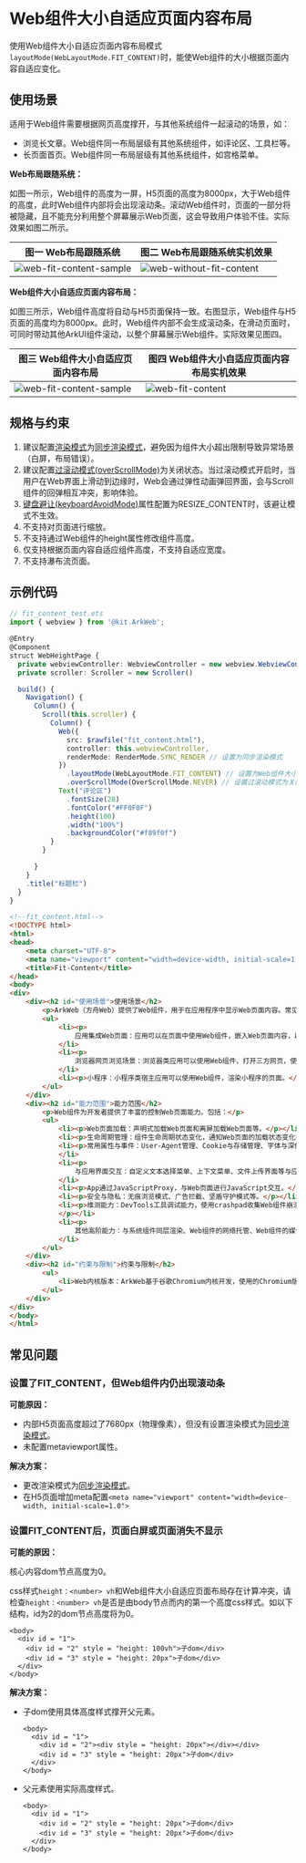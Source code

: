 # Web组件大小自适应页面内容布局
<!--Kit: ArkWeb-->
<!--Subsystem: Web-->
<!--Owner: @yp99ustc-->
<!--SE: @LongLie-->
<!--TSE: @ghiker-->

使用Web组件大小自适应页面内容布局模式`layoutMode(WebLayoutMode.FIT_CONTENT)`时，能使Web组件的大小根据页面内容自适应变化。

## 使用场景

适用于Web组件需要根据网页高度撑开，与其他系统组件一起滚动的场景，如：

- 浏览长文章。Web组件同一布局层级有其他系统组件，如评论区、工具栏等。
- 长页面首页。Web组件同一布局层级有其他系统组件，如宫格菜单。

**Web布局跟随系统：**

如图一所示，Web组件的高度为一屏，H5页面的高度为8000px，大于Web组件的高度，此时Web组件内部将会出现滚动条。滚动Web组件时，页面的一部分将被隐藏，且不能充分利用整个屏幕展示Web页面，这会导致用户体验不佳。实际效果如图二所示。

| 图一  Web布局跟随系统| 图二 Web布局跟随系统实机效果|
| --- | --- |
| ![web-fit-content-sample](figures/arkweb-layoutmode-none.png) | ![web-without-fit-content](figures/web-without-fit-content.gif) |

**Web组件大小自适应页面内容布局：**

如图三所示，Web组件高度将自动与H5页面保持一致。右图显示，Web组件与H5页面的高度均为8000px。此时，Web组件内部不会生成滚动条，在滑动页面时，可同时带动其他ArkUI组件滚动，以整个屏幕展示Web组件。实际效果见图四。

| 图三 Web组件大小自适应页面内容布局| 图四 Web组件大小自适应页面内容布局实机效果|
| --- | --- |
| ![web-fit-content-sample](figures/arkweb-layoutmode-fit-content.png) | ![web-fit-content](figures/web-fit-content.gif) |

## 规格与约束

1. 建议配置[渲染模式](web-render-mode.md)为[同步渲染模式](web-render-mode.md#同步渲染模式)，避免因为组件大小超出限制导致异常场景（白屏，布局错误）。
2. 建议配置[过滚动模式(overScrollMode)](../reference/apis-arkweb/arkts-basic-components-web-attributes.md#overscrollmode11)为关闭状态。当过滚动模式开启时，当用户在Web界面上滑动到边缘时，Web会通过弹性动画弹回界面，会与Scroll组件的回弹相互冲突，影响体验。
3. [键盘避让(keyboardAvoidMode)](../reference/apis-arkweb/arkts-basic-components-web-attributes.md#keyboardavoidmode12)属性配置为RESIZE_CONTENT时，该避让模式不生效。
4. 不支持对页面进行缩放。
5. 不支持通过Web组件的height属性修改组件高度。
6. 仅支持根据页面内容自适应组件高度，不支持自适应宽度。
7. 不支持瀑布流页面。

## 示例代码

```typescript
// fit_content_test.ets
import { webview } from '@kit.ArkWeb';

@Entry
@Component
struct WebHeightPage {
  private webviewController: WebviewController = new webview.WebviewController()
  private scroller: Scroller = new Scroller()

  build() {
    Navigation() {
      Column() {
        Scroll(this.scroller) {
          Column() {
            Web({
              src: $rawfile("fit_content.html"),
              controller: this.webviewController,
              renderMode: RenderMode.SYNC_RENDER // 设置为同步渲染模式
            })
              .layoutMode(WebLayoutMode.FIT_CONTENT) // 设置为Web组件大小自适应页面内容
              .overScrollMode(OverScrollMode.NEVER) // 设置过滚动模式为关闭状态
            Text("评论区")
              .fontSize(28)
              .fontColor("#FF0F0F")
              .height(100)
              .width("100%")
              .backgroundColor("#f89f0f")
          }
        }

      }
    }
    .title("标题栏")
  }
}
```

```html
<!--fit_content.html-->
<!DOCTYPE html>
<html>
<head>
    <meta charset="UTF-8">
    <meta name="viewport" content="width=device-width, initial-scale=1, user-scalable=no">
    <title>Fit-Content</title>
</head>
<body>
<div>
    <div><h2 id="使用场景">使用场景</h2>
        <p>ArkWeb（方舟Web）提供了Web组件，用于在应用程序中显示Web页面内容。常见使用场景包括：</p>
        <ul>
            <li><p>
                应用集成Web页面：应用可以在页面中使用Web组件，嵌入Web页面内容，以降低开发成本，提升开发、运营效率。</p>
            </li>
            <li><p>
                浏览器网页浏览场景：浏览器类应用可以使用Web组件，打开三方网页，使用无痕模式浏览Web页面，设置广告拦截等。</p>
            </li>
            <li><p>小程序：小程序类宿主应用可以使用Web组件，渲染小程序的页面。</p></li>
        </ul>
    </div>
    <div><h2 id="能力范围">能力范围</h2>
        <p>Web组件为开发者提供了丰富的控制Web页面能力。包括：</p>
        <ul>
            <li><p>Web页面加载：声明式加载Web页面和离屏加载Web页面等。</p></li>
            <li><p>生命周期管理：组件生命周期状态变化，通知Web页面的加载状态变化等。</p></li>
            <li><p>常用属性与事件：User-Agent管理、Cookie与存储管理、字体与深色模式管理、权限管理等。</p>
            </li>
            <li><p>
                与应用界面交互：自定义文本选择菜单、上下文菜单、文件上传界面等与应用界面交互能力。</p>
            </li>
            <li><p>App通过JavaScriptProxy，与Web页面进行JavaScript交互。</p></li>
            <li><p>安全与隐私：无痕浏览模式、广告拦截、坚盾守护模式等。</p></li>
            <li><p>维测能力：DevTools工具调试能力，使用crashpad收集Web组件崩溃信息。
            </p></li>
            <li><p>
                其他高阶能力：与系统组件同层渲染、Web组件的网络托管、Web组件的媒体播放托管、Web组件输入框拉起自定义输入法、等。</p>
            </li>
        </ul>
    </div>
    <div><h2 id="约束与限制">约束与限制</h2>
        <ul>
            <li>Web内核版本：ArkWeb基于谷歌Chromium内核开发，使用的Chromium版本为M114。</li>
        </ul>
    </div>
</div>
</body>
</html>
```

## 常见问题

### 设置了FIT_CONTENT，但Web组件内仍出现滚动条

**可能原因：**

- 内部H5页面高度超过了7680px（物理像素），但没有设置渲染模式为[同步渲染模式](web-render-mode.md#同步渲染模式)。
- 未配置metaviewport属性。

**解决方案：**

- 更改渲染模式为[同步渲染模式](web-render-mode.md#同步渲染模式)。
- 在H5页面增加meta配置`<meta name="viewport" content="width=device-width, initial-scale=1.0">`


### 设置FIT_CONTENT后，页面白屏或页面消失不显示

**可能的原因：**

核心内容dom节点高度为0。

css样式`height：<number> vh`和Web组件大小自适应页面布局存在计算冲突，请检查`height：<number> vh`是否是由body节点而内的第一个高度css样式。如以下结构，id为2的dom节点高度将为0。

```
<body>
  <div id = "1">
    <div id = "2" style = "height: 100vh">子dom</div>
    <div id = "3" style = "height: 20px">子dom</div>
  </div>
</body>
```

**解决方案：**

- 子dom使用具体高度样式撑开父元素。

  ```
  <body>
    <div id = "1">
      <div id = "2"><div style = "height: 20px"></div></div>
      <div id = "3" style = "height: 20px">子dom</div>
    </div>
  </body>
  ```

- 父元素使用实际高度样式。

  ```
  <body>
    <div id = "1">
      <div id = "2" style = "height: 20px">子dom</div>
      <div id = "3" style = "height: 20px">子dom</div>
    </div>
  </body>
  ```


